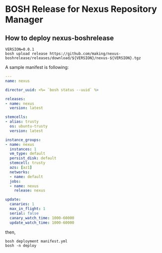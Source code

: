 # BOSH Release for Nexus Repository Manager

## How to deploy nexus-boshrelease

```
VERSION=0.0.1
bosh upload release https://github.com/making/nexus-boshrelease/releases/download/${VERSION}/nexus-${VERSION}.tgz
```

A sample manifest is following:

``` yml
---
name: nexus

director_uuid: <%= `bosh status --uuid` %>

releases:
- name: nexus
  version: latest

stemcells:
- alias: trusty
  os: ubuntu-trusty
  version: latest

instance_groups:
- name: nexus
  instances: 1
  vm_type: default
  persist_disk: default
  stemcell: trusty
  azs: [az1]
  networks:
  - name: default
  jobs:
  - name: nexus
    release: nexus

update:
  canaries: 1
  max_in_flight: 1
  serial: false
  canary_watch_time: 1000-60000
  update_watch_time: 1000-60000
```

then,

```
bosh deployment manifest.yml
bosh -n deploy
```

